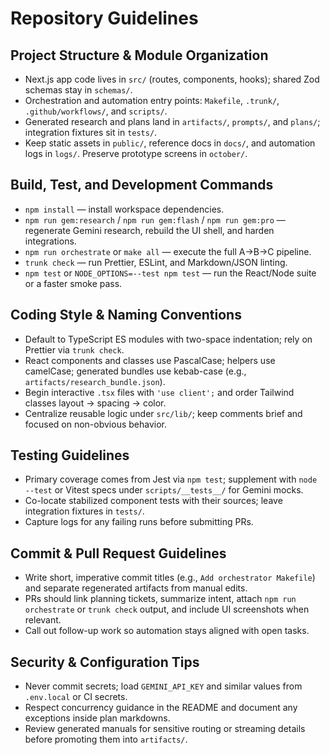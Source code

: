 # Repository Guidelines

## Project Structure & Module Organization

- Next.js app code lives in `src/` (routes, components, hooks); shared Zod schemas stay in `schemas/`.
- Orchestration and automation entry points: `Makefile`, `.trunk/`, `.github/workflows/`, and `scripts/`.
- Generated research and plans land in `artifacts/`, `prompts/`, and `plans/`; integration fixtures sit in `tests/`.
- Keep static assets in `public/`, reference docs in `docs/`, and automation logs in `logs/`. Preserve prototype screens in `october/`.

## Build, Test, and Development Commands

- `npm install` — install workspace dependencies.
- `npm run gem:research` / `npm run gem:flash` / `npm run gem:pro` — regenerate Gemini research, rebuild the UI shell, and harden integrations.
- `npm run orchestrate` or `make all` — execute the full A→B→C pipeline.
- `trunk check` — run Prettier, ESLint, and Markdown/JSON linting.
- `npm test` or `NODE_OPTIONS=--test npm test` — run the React/Node suite or a faster smoke pass.

## Coding Style & Naming Conventions

- Default to TypeScript ES modules with two-space indentation; rely on Prettier via `trunk check`.
- React components and classes use PascalCase; helpers use camelCase; generated bundles use kebab-case (e.g., `artifacts/research_bundle.json`).
- Begin interactive `.tsx` files with `'use client';` and order Tailwind classes layout → spacing → color.
- Centralize reusable logic under `src/lib/`; keep comments brief and focused on non-obvious behavior.

## Testing Guidelines

- Primary coverage comes from Jest via `npm test`; supplement with `node --test` or Vitest specs under `scripts/__tests__/` for Gemini mocks.
- Co-locate stabilized component tests with their sources; leave integration fixtures in `tests/`.
- Capture logs for any failing runs before submitting PRs.

## Commit & Pull Request Guidelines

- Write short, imperative commit titles (e.g., `Add orchestrator Makefile`) and separate regenerated artifacts from manual edits.
- PRs should link planning tickets, summarize intent, attach `npm run orchestrate` or `trunk check` output, and include UI screenshots when relevant.
- Call out follow-up work so automation stays aligned with open tasks.

## Security & Configuration Tips

- Never commit secrets; load `GEMINI_API_KEY` and similar values from `.env.local` or CI secrets.
- Respect concurrency guidance in the README and document any exceptions inside plan markdowns.
- Review generated manuals for sensitive routing or streaming details before promoting them into `artifacts/`.
